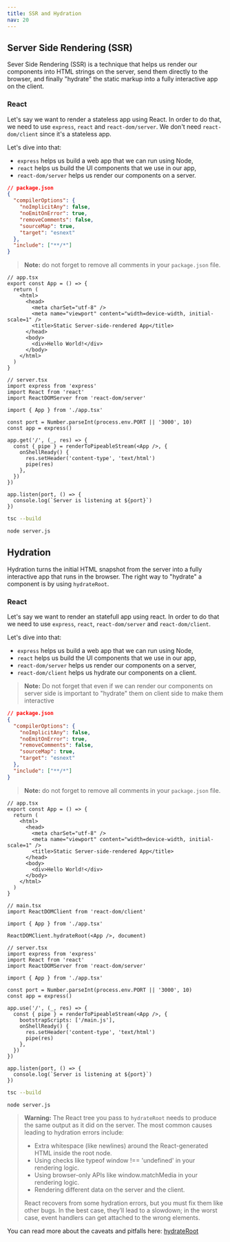 ```yaml
---
title: SSR and Hydration
nav: 20
---
```


## Server Side Rendering (SSR)

Sever Side Rendering (SSR) is a technique that helps us render our components into
HTML strings on the server, send them directly to the browser, and finally "hydrate" the
static markup into a fully interactive app on the client.

### React

Let's say we want to render a stateless app using React. In order to do that, we need
to use `express`, `react` and `react-dom/server`. We don't need `react-dom/client`
since it's a stateless app.

Let's dive into that:

- `express` helps us build a web app that we can run using Node,
- `react` helps us build the UI components that we use in our app,
- `react-dom/server` helps us render our components on a server.

```json
// package.json
{
  "compilerOptions": {
    "noImplicitAny": false,
    "noEmitOnError": true,
    "removeComments": false,
    "sourceMap": true,
    "target": "esnext"
  },
  "include": ["**/*"]
}
```

> **Note:** do not forget to remove all comments in your `package.json` file.

```tsx
// app.tsx
export const App = () => {
  return (
    <html>
      <head>
        <meta charSet="utf-8" />
        <meta name="viewport" content="width=device-width, initial-scale=1" />
        <title>Static Server-side-rendered App</title>
      </head>
      <body>
        <div>Hello World!</div>
      </body>
    </html>
  )
}
```

```tsx
// server.tsx
import express from 'express'
import React from 'react'
import ReactDOMServer from 'react-dom/server'

import { App } from './app.tsx'

const port = Number.parseInt(process.env.PORT || '3000', 10)
const app = express()

app.get('/', (_, res) => {
  const { pipe } = renderToPipeableStream(<App />, {
    onShellReady() {
      res.setHeader('content-type', 'text/html')
      pipe(res)
    },
  })
})

app.listen(port, () => {
  console.log(`Server is listening at ${port}`)
})
```

```sh
tsc --build
```

```sh
node server.js
```

## Hydration

Hydration turns the initial HTML snapshot from the server into a fully interactive app
that runs in the browser. The right way to "hydrate" a component is by using `hydrateRoot`.

### React

Let's say we want to render an statefull app using react. In order to do that we need to
use `express`, `react`, `react-dom/server` and `react-dom/client`.

Let's dive into that:

- `express` helps us build a web app that we can run using Node,
- `react` helps us build the UI components that we use in our app,
- `react-dom/server` helps us render our components on a server,
- `react-dom/client` helps us hydrate our components on a client.

> **Note:** Do not forget that even if we can render our components on server side is
> important to "hydrate" them on client side to make them interactive

```json
// package.json
{
  "compilerOptions": {
    "noImplicitAny": false,
    "noEmitOnError": true,
    "removeComments": false,
    "sourceMap": true,
    "target": "esnext"
  },
  "include": ["**/*"]
}
```

> **Note:** do not forget to remove all comments in your `package.json` file.

```tsx
// app.tsx
export const App = () => {
  return (
    <html>
      <head>
        <meta charSet="utf-8" />
        <meta name="viewport" content="width=device-width, initial-scale=1" />
        <title>Static Server-side-rendered App</title>
      </head>
      <body>
        <div>Hello World!</div>
      </body>
    </html>
  )
}
```

```tsx
// main.tsx
import ReactDOMClient from 'react-dom/client'

import { App } from './app.tsx'

ReactDOMClient.hydrateRoot(<App />, document)
```

```tsx
// server.tsx
import express from 'express'
import React from 'react'
import ReactDOMServer from 'react-dom/server'

import { App } from './app.tsx'

const port = Number.parseInt(process.env.PORT || '3000', 10)
const app = express()

app.use('/', (_, res) => {
  const { pipe } = renderToPipeableStream(<App />, {
    bootstrapScripts: ['/main.js'],
    onShellReady() {
      res.setHeader('content-type', 'text/html')
      pipe(res)
    },
  })
})

app.listen(port, () => {
  console.log(`Server is listening at ${port}`)
})
```

```sh
tsc --build
```

```sh
node server.js
```

> **Warning:** The React tree you pass to `hydrateRoot` needs to produce the same output as it did on the server.
> The most common causes leading to hydration errors include:
>
> - Extra whitespace (like newlines) around the React-generated HTML inside the root node.
> - Using checks like typeof window !== 'undefined' in your rendering logic.
> - Using browser-only APIs like window.matchMedia in your rendering logic.
> - Rendering different data on the server and the client.
>
> React recovers from some hydration errors, but you must fix them like other bugs. In the best case, they’ll lead to a slowdown; in the worst case, event handlers can get attached to the wrong elements.

You can read more about the caveats and pitfalls here: [hydrateRoot](https://react.dev/reference/react-dom/client/hydrateRoot)
